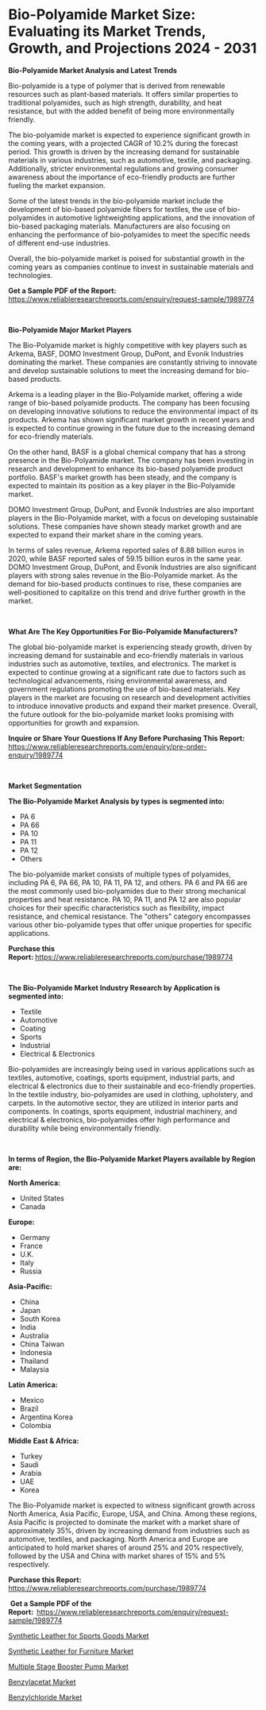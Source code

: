 <p><h1>Bio-Polyamide Market Size: Evaluating its Market Trends, Growth, and Projections 2024 - 2031</h1></p><p><strong>Bio-Polyamide Market Analysis and Latest Trends</strong></p>
<p><p>Bio-polyamide is a type of polymer that is derived from renewable resources such as plant-based materials. It offers similar properties to traditional polyamides, such as high strength, durability, and heat resistance, but with the added benefit of being more environmentally friendly.</p><p>The bio-polyamide market is expected to experience significant growth in the coming years, with a projected CAGR of 10.2% during the forecast period. This growth is driven by the increasing demand for sustainable materials in various industries, such as automotive, textile, and packaging. Additionally, stricter environmental regulations and growing consumer awareness about the importance of eco-friendly products are further fueling the market expansion.</p><p>Some of the latest trends in the bio-polyamide market include the development of bio-based polyamide fibers for textiles, the use of bio-polyamides in automotive lightweighting applications, and the innovation of bio-based packaging materials. Manufacturers are also focusing on enhancing the performance of bio-polyamides to meet the specific needs of different end-use industries.</p><p>Overall, the bio-polyamide market is poised for substantial growth in the coming years as companies continue to invest in sustainable materials and technologies.</p></p>
<p><strong>Get a Sample PDF of the Report:&nbsp;</strong> <a href="https://www.reliableresearchreports.com/enquiry/request-sample/1989774">https://www.reliableresearchreports.com/enquiry/request-sample/1989774</a></p>
<p>&nbsp;</p>
<p><strong>Bio-Polyamide Major Market Players</strong></p>
<p><p>The Bio-Polyamide market is highly competitive with key players such as Arkema, BASF, DOMO Investment Group, DuPont, and Evonik Industries dominating the market. These companies are constantly striving to innovate and develop sustainable solutions to meet the increasing demand for bio-based products.</p><p>Arkema is a leading player in the Bio-Polyamide market, offering a wide range of bio-based polyamide products. The company has been focusing on developing innovative solutions to reduce the environmental impact of its products. Arkema has shown significant market growth in recent years and is expected to continue growing in the future due to the increasing demand for eco-friendly materials.</p><p>On the other hand, BASF is a global chemical company that has a strong presence in the Bio-Polyamide market. The company has been investing in research and development to enhance its bio-based polyamide product portfolio. BASF's market growth has been steady, and the company is expected to maintain its position as a key player in the Bio-Polyamide market.</p><p>DOMO Investment Group, DuPont, and Evonik Industries are also important players in the Bio-Polyamide market, with a focus on developing sustainable solutions. These companies have shown steady market growth and are expected to expand their market share in the coming years.</p><p>In terms of sales revenue, Arkema reported sales of 8.88 billion euros in 2020, while BASF reported sales of 59.15 billion euros in the same year. DOMO Investment Group, DuPont, and Evonik Industries are also significant players with strong sales revenue in the Bio-Polyamide market. As the demand for bio-based products continues to rise, these companies are well-positioned to capitalize on this trend and drive further growth in the market.</p></p>
<p>&nbsp;</p>
<p><strong>What Are The Key Opportunities For Bio-Polyamide Manufacturers?</strong></p>
<p><p>The global bio-polyamide market is experiencing steady growth, driven by increasing demand for sustainable and eco-friendly materials in various industries such as automotive, textiles, and electronics. The market is expected to continue growing at a significant rate due to factors such as technological advancements, rising environmental awareness, and government regulations promoting the use of bio-based materials. Key players in the market are focusing on research and development activities to introduce innovative products and expand their market presence. Overall, the future outlook for the bio-polyamide market looks promising with opportunities for growth and expansion.</p></p>
<p><strong>Inquire or Share Your Questions If Any Before Purchasing This Report:</strong> <a href="https://www.reliableresearchreports.com/enquiry/pre-order-enquiry/1989774">https://www.reliableresearchreports.com/enquiry/pre-order-enquiry/1989774</a></p>
<p>&nbsp;</p>
<p><strong>Market Segmentation</strong></p>
<p><strong>The Bio-Polyamide Market Analysis by types is segmented into:</strong></p>
<p><ul><li>PA 6</li><li>PA 66</li><li>PA 10</li><li>PA 11</li><li>PA 12</li><li>Others</li></ul></p>
<p><p>The bio-polyamide market consists of multiple types of polyamides, including PA 6, PA 66, PA 10, PA 11, PA 12, and others. PA 6 and PA 66 are the most commonly used bio-polyamides due to their strong mechanical properties and heat resistance. PA 10, PA 11, and PA 12 are also popular choices for their specific characteristics such as flexibility, impact resistance, and chemical resistance. The "others" category encompasses various other bio-polyamide types that offer unique properties for specific applications.</p></p>
<p><strong>Purchase this Report:&nbsp;</strong><a href="https://www.reliableresearchreports.com/purchase/1989774">https://www.reliableresearchreports.com/purchase/1989774</a></p>
<p>&nbsp;</p>
<p><strong>The Bio-Polyamide Market Industry Research by Application is segmented into:</strong></p>
<p><ul><li>Textile</li><li>Automotive</li><li>Coating</li><li>Sports</li><li>Industrial</li><li>Electrical & Electronics</li></ul></p>
<p><p>Bio-polyamides are increasingly being used in various applications such as textiles, automotive, coatings, sports equipment, industrial parts, and electrical & electronics due to their sustainable and eco-friendly properties. In the textile industry, bio-polyamides are used in clothing, upholstery, and carpets. In the automotive sector, they are utilized in interior parts and components. In coatings, sports equipment, industrial machinery, and electrical & electronics, bio-polyamides offer high performance and durability while being environmentally friendly.</p></p>
<p>&nbsp;</p>
<p><strong>In terms of Region, the Bio-Polyamide Market Players available by Region are:</strong></p>
<p>
    <p> <strong> North America: </strong>
        <ul>
            <li>United States</li>
            <li>Canada</li>
        </ul>
        </p> 
    <p> <strong> Europe: </strong>
        <ul>
            <li>Germany</li>
            <li>France</li>
            <li>U.K.</li>
            <li>Italy</li>
            <li>Russia</li>
        </ul>
        </p> 
    <p> <strong> Asia-Pacific: </strong>
        <ul>
            <li>China</li>
            <li>Japan</li>
            <li>South Korea</li>
            <li>India</li>
            <li>Australia</li>
            <li>China Taiwan</li>
            <li>Indonesia</li>
            <li>Thailand</li>
            <li>Malaysia</li>
        </ul>
        </p> 
    <p> <strong> Latin America: </strong>
        <ul>
            <li>Mexico</li>
            <li>Brazil</li>
            <li>Argentina Korea</li>
            <li>Colombia</li>
        </ul>
        </p> 
    <p> <strong> Middle East & Africa: </strong>
        <ul>
            <li>Turkey</li>
            <li>Saudi</li>
            <li>Arabia</li>
            <li>UAE</li>
            <li>Korea</li>
        </ul>
    </p>
    </p>
<p><p>The Bio-Polyamide market is expected to witness significant growth across North America, Asia Pacific, Europe, USA, and China. Among these regions, Asia Pacific is projected to dominate the market with a market share of approximately 35%, driven by increasing demand from industries such as automotive, textiles, and packaging. North America and Europe are anticipated to hold market shares of around 25% and 20% respectively, followed by the USA and China with market shares of 15% and 5% respectively.</p></p>
<p><strong>Purchase this Report: </strong><a href="https://www.reliableresearchreports.com/purchase/1989774">https://www.reliableresearchreports.com/purchase/1989774</a></p>
<p>&nbsp;<strong>Get a Sample PDF of the Report:&nbsp;&nbsp;</strong><a href="https://www.reliableresearchreports.com/enquiry/request-sample/1989774">https://www.reliableresearchreports.com/enquiry/request-sample/1989774</a></p>
<p><strong></strong></p>
<p><p><a href="https://picayune-night-cbd.notion.site/Insights-into-Synthetic-Leather-for-Sports-Goods-Market-Size-Analysing-Market-Share-Trends-and-Gr-f3d72790f97247dcb3bf58c4670192ff">Synthetic Leather for Sports Goods Market</a></p><p><a href="https://artistic-helicopter-ca9.notion.site/Synthetic-Leather-for-Furniture-Market-Offer-Valuable-Insights-into-Market-Size-Market-Share-Marke-99911b184ff94a6a9bc3627dcbe9d128">Synthetic Leather for Furniture Market</a></p><p><a href="https://mire-aunt-385.notion.site/Multiple-Stage-Booster-Pump-Market-Size-2024-2031-Global-Industrial-Analysis-Key-Geographical-Reg-e0586ba6980341fdb750736345b46a14">Multiple Stage Booster Pump Market</a></p><p><a href="https://view.publitas.com/reportprime-1/benzylacetat-market-analysis-and-market-size-global-industry-overview-market-segmentation-and-forecast-2024-to-2031/">Benzylacetat Market</a></p><p><a href="https://view.publitas.com/reportprime-1/benzylchloride-market-offers-provide-insightful-data-for-the-time-period-from-2024-to-2031-and-also-provide-analysis-based-on-application-type-and-region/">Benzylchloride Market</a></p></p>